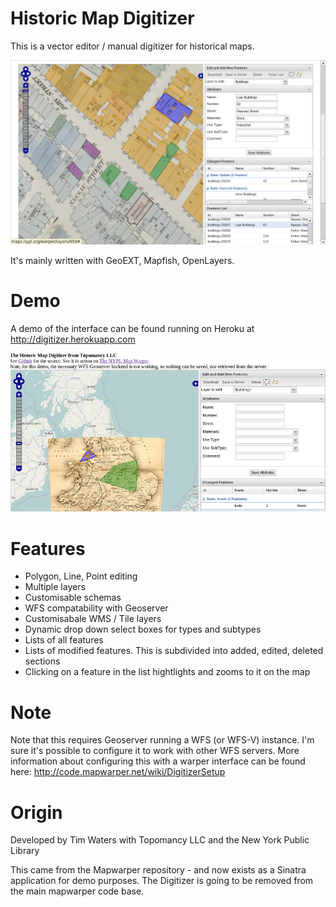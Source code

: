 Historic Map Digitizer
====

This is a vector editor / manual digitizer for historical maps.

![Screenshot of NYPL Map Digitizer](https://github.com/timwaters/digitizer/raw/master/NYPL_screenshot.png "Screenshot of NYPL Map Digitizer")

It's mainly written with GeoEXT, Mapfish, OpenLayers.

Demo
====

A demo of the interface can be found running on Heroku at <a href="http://digitizer.herokuapp.com">http://digitizer.herokuapp.com</a>

![Screenshot of NYPL Map Digitizer](https://github.com/timwaters/digitizer/raw/master/Heroku_screenshot.png "Screenshot of Demo")

Features
====
* Polygon, Line, Point editing
* Multiple layers
* Customisable schemas
* WFS compatability with Geoserver
* Customisabale WMS / Tile layers
* Dynamic drop down select boxes for types and subtypes
* Lists of all features
* Lists of modified features. This is subdivided into added, edited, deleted sections
* Clicking on a feature in the list hightlights and zooms to it on the map



Note
====

Note that this requires Geoserver running a WFS (or WFS-V) instance. I'm sure it's possible to configure it to work with other WFS servers. More information about configuring this with a warper interface can be found here: http://code.mapwarper.net/wiki/DigitizerSetup

Origin
====
Developed by Tim Waters with Topomancy LLC and the New York Public Library

This came from the Mapwarper repository - and now exists as a Sinatra application for demo purposes.
The Digitizer is going to be removed from the main mapwarper code base.

